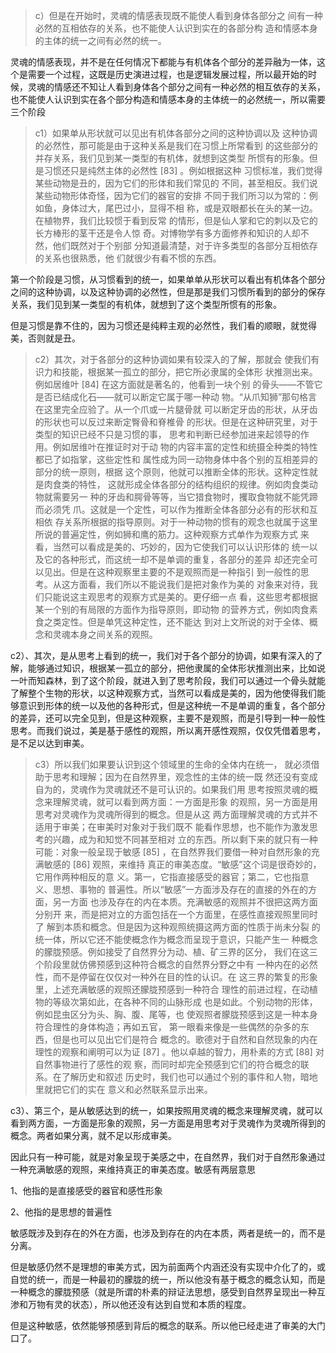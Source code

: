 <blockquote data-pid="JwxbYjn-">c）但是在开始时，灵魂的情感表现既不能使⼈看到⾝体各部分之 间有⼀种必然的互相依存的关系，也不能使⼈认识到实在的各部分构 造和情感本⾝的主体的统⼀之间有必然的统⼀。 </blockquote><p data-pid="L1r_KpdF">灵魂的情感表现，并不是在任何情况下都能与有机体各个部分的差异融为一体，这个是需要一个过程，这既是历史演进过程，也是逻辑发展过程，所以最开始的时候，灵魂的情感还不知让人看到身体各个部分之间有一种必然的相互依存的关系，也不能使人认识到实在各个部分构造和情感本身的主体统一的必然统一，所以需要三个阶段</p><blockquote data-pid="J-e7Ah6M">c1）如果单从形状就可以⻅出有机体各部分之间的这种协调以及 这种协调的必然性，那可能是由于这种关系是我们在习惯上所常看到 的这些部分的并存关系，我们⻅到某⼀类型的有机体，就想到这类型 所惯有的形象。但是习惯还只是纯然主体的必然性 [83] 。例如根据这种 习惯标准，我们觉得某些动物是丑的，因为它们的形体和我们常⻅的 不同，甚⾄相反。我们说某些动物形体奇怪，因为它们的器官的安排 不同于我们所习以为常的：例如⻥，⾝体过⼤，尾巴过⼩，显得不相 称，或是双眼都⻓在头的某⼀边。在植物界，我们⽐较惯于看到反常 的情形，但是仙⼈掌和它的刺以及它的⻓⽅棒形的茎⼲还是令⼈惊 奇。对博物学有多⽅⾯修养和知识的⼈却不然，他们既然对于个别部 分知道最清楚，对于许多类型的各部分互相依存的关系也很熟悉，他 们就很少有看不惯的东⻄。 </blockquote><p data-pid="amuBX_9z">第一个阶段是习惯，从习惯看到的统一，如果单单从形状可以看出有机体各个部分之间的这种协调，以及这种协调的必然性，但是那是我们习惯所看到的部分的保存关系，我们见到某一类型的有机体，就想到了这个类型所惯有的形象。</p><p data-pid="CFsomXQQ">但是习惯是靠不住的，因为习惯还是纯粹主观的必然性，我们看的顺眼，就觉得美，否则就是丑。</p><blockquote data-pid="Kasb3irw">c2）其次，对于各部分的这种协调如果有较深⼊的了解，那就会 使我们有识⼒和技能，根据某⼀孤⽴的部分，把它所必⾪属的全体形 状推测出来。例如居维叶 [84] 在这⽅⾯就是著名的，他看到⼀块个别 的⾻头——不管它是否已结成化⽯——就可以断定它属于哪⼀种动 物。“从⽖知狮”那句格⾔在这⾥完全应验了。从⼀个⽖或⼀⽚腿⾻就 可以断定⽛⻮的形状，从⽛⻮的形状也可以反过来断定臀⾻和脊椎⾻ 的形状。但是在这种研究⾥，对于类型的知识已经不只是习惯的事， 思考和判断已经参加进来起领导的作⽤。例如居维叶在推证时对于动 物的内容丰富的定性和统摄全种类的特性都已了如指掌，这些定性和 属性成为同⼀动物⾝体中各个别的互相差异的部分的统⼀原则，根据 这个原则，他就可以推断全体的形状。这种定性就是⾁⾷类的特性， 这就形成全体各部分的结构组织的规律。例如⾁⾷类动物就需要另⼀ 种的⽛⻮和腭⾻等等，当它猎⾷物时，攫取⾷物就不能凭蹄⽽必须凭 ⽖。这就是⼀个定性，可以作为推断全体各部分必有的形状和互相依 存关系所根据的指导原则。对于⼀种动物的惯有的观念也就属于这⾥ 所说的普遍定性，例如狮和鹰的筋⼒。这种观察⽅式单作为观察⽅式 来看，当然可以看成是美的、巧妙的，因为它使我们可以认识形体的 统⼀以及它的各种形式，⽽这统⼀却不是单调的重复，各部分的差异 却还完全可以⻅出。但是在这种观察⾥主要的不是观照⽽是⼀种指引 到⼀般性的思考。从这⽅⾯看，我们所以不能说我们是把对象作为美的 对象来对待，我们只能说这主观思考的观察⽅式是美的。更仔细⼀点 看，这些思考都根据某⼀个别的有局限的⽅⾯作为指导原则，即动物 的营养⽅式，例如⾁⾷素⾷之类定性。但是单凭这种定性，还不能达 到对上⽂所说的对于全体、概念和灵魂本⾝之间关系的观照。</blockquote><p data-pid="qHdIgj8m">c2）、其次，是从思考上看到的统一，我们对于各个部分的协调，如果有深入的了解，能够通过知识，根据某一孤立的部分，把他隶属的全体形状推测出来，比如说一叶而知森林，到了这个阶段，就进入到了思考阶段，我们可以通过一个骨头就能了解整个生物的形状，以这种观察方式，当然可以看成是美的，因为他使得我们能够意识到形体的统一以及他的各种形式，但是这种统一不是单调的重复，各个部分的差异，还可以完全见到，但是这种观察，主要不是观照，而是引导到一种一般性思考。而我们说过，美是基于感性的观照，所以离开感性观照，仅仅凭借着思考，是不足以达到审美。</p><blockquote data-pid="Yz19z9hl">c3）所以我们如果要认识到这个领域⾥的⽣命的全体内在统⼀， 就必须借助于思考和理解；因为在⾃然界⾥，观念性的主体的统⼀既 然还没有变成⾃为的，灵魂作为灵魂就还不是可认识的。如果我们⽤ 思考按照灵魂的概念来理解灵魂，就可以看到两⽅⾯：⼀⽅⾯是形象 的观照，另⼀⽅⾯是⽤思考对灵魂作为灵魂所得到的概念。但是从这 两⽅⾯理解灵魂的⽅式并不适⽤于审美；在审美时对象对于我们既不 能看作思想，也不能作为激发思考的兴趣，成为和知觉不同甚⾄相对 ⽴的东⻄。所以剩下来的就只有⼀种可能：对象⼀般呈现于敏感 [85] ，在⾃然界我们要借⼀种对⾃然形象的充满敏感的 [86] 观照，来维持 真正的审美态度。“敏感”这个词是很奇妙的，它⽤作两种相反的意 义。第⼀，它指直接感受的器官；第⼆，它也指意义、思想、事物的 普遍性。所以“敏感”⼀⽅⾯涉及存在的直接的外在的⽅⾯，另⼀⽅⾯ 也涉及存在的内在本质。充满敏感的观照并不很把这两⽅⾯分别开 来，⽽是把对⽴的⽅⾯包括在⼀个⽅⾯⾥，在感性直接观照⾥同时了 解到本质和概念。但是因为这种观照统摄这两⽅⾯的性质于尚未分裂 的统⼀体，所以它还不能使概念作为概念⽽呈现于意识，只能产⽣⼀ 种概念的朦胧预感。例如接受了⾃然界分为动、植、矿三界的区分， 我们在这三个阶段⾥就仿佛预感到这种符合概念的⾃然界分野之中有 ⼀种内在的必然性，⽽不是停留在仅仅对⼀种外在⽬的性的认识。在 这三界的繁复的形象⾥，上述充满敏感的观照还朦胧预感到⼀种符合 理性的前进过程，在动植物的等级次第如此，在各种不同的⼭脉形成 也是如此。个别动物的形体，例如昆⾍区分为头、胸、腹、尾等，也 使观照者朦胧预感到这是⼀种本⾝符合理性的⾝体构造；再如五官， 第⼀眼看来像是⼀些偶然的杂多的东⻄，但是也可以⻅出它们是符合 概念的。歌德对于⾃然和⾃然现象的内在理性的观察和阐明可以为证 [87] 。他以卓越的智⼒，⽤朴素的⽅式 [88] 对⾃然事物进⾏了感性的观 察，⽽同时却完全预感到它们的符合概念的联系。在了解历史和叙述 历史时，我们也可以通过个别的事件和⼈物，暗地⾥就把它们的实在 意义和必然联系显⽰出来。 </blockquote><p data-pid="PuD_pIeO">c3）、第三个，是从敏感达到的统一，如果按照用灵魂的概念来理解灵魂，就可以看到两方面，一方面是形象的观照，另一方面是用思考对于灵魂作为灵魂所得到的概念。两者如果分离，就不足以形成审美。</p><p data-pid="nuGp3gt1">因此只有一种可能，就是对象呈现于美感之中，在自然界，我们对于自然形象通过一种充满敏感的观照，来维持真正的审美态度。敏感有两层意思</p><p data-pid="eU5MeaNH">1、他指的是直接感受的器官和感性形象</p><p data-pid="QxWue6Y0">2、他指的是思想的普遍性</p><p data-pid="YrWOiHtH">敏感既涉及到存在的外在方面，也涉及到存在的内在本质，两者是统一的，而不是分离。</p><p data-pid="Uu627uBC">但是敏感仍然不是理想的审美方式，因为前面两个内涵还没有实现中介化了的，或自觉的统一，而是一种最初的朦胧的统一，所以他没有基于概念的概念认知，而是一种概念的朦胧预感（就是所谓的朴素的辩证法思想，感受到自然界呈现出一种互渗和万物有灵的状态），所以他还没有达到自觉和本质的程度。</p><p data-pid="UeQ8Exfw">但是这种敏感，依然能够预感到背后的概念的联系。所以他已经走进了审美的大门口了。</p><p></p>